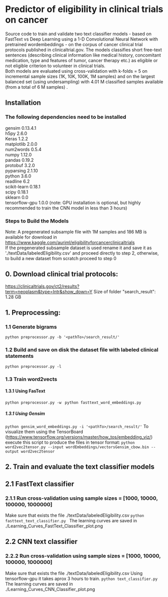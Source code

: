 # Predictor of eligibility in clinical trials on cancer
Source code to train and validate two text classifier models - based on FastText vs Deep Learning using a 1-D Convolutional Neural Network with pretrained wordembeddings - on the corpus of cancer clinical trial protocols published in clinicaltrial.gov. The models classifies short free-text sentences (describing clinical information like medical history, concomitant medication, type and features of tumor, cancer therapy etc.)  as eligible or not eligible criterion to volunteer in clinical trials.  
Both models are evaluated using cross-validation with k-folds = 5 on incremental sample sizes (1K, 10K, 100K, 1M samples) and on the largest balanced set (using undersampling) with 4.01 M classified samples available (from a total of 6 M samples) . 
## Installation
### The following dependencies need to be installed
gensim                    0.13.4.1            
h5py                      2.6.0                     
Keras                     1.2.2                     
matplotlib                2.0.0                     
num2words                 0.5.4                     
numpy                     1.12.0                    
pandas                    0.19.2                    
protobuf                  3.2.0                     
pyparsing                 2.1.10                    
python                    3.6.0                         
readline                  6.2                           
scikit-learn              0.18.1                    
scipy                     0.18.1          
sklearn                   0.0                       
tensorflow-gpu            1.0.0    (note: GPU installation is optional, but highly recommended to train the CNN model in less than 3 hours)                
                    
### Steps to Build the Models
Note: A pregenerated subsample file with 1M samples and 186 MB is available for download in https://www.kaggle.com/auriml/eligibilityforcancerclinicaltrials  
If the pregenerated subsample dataset is used rename it and save it as './textData/labeledEligibility.csv' and proceed directly to step 2, otherwise, to build a new dataset from scratch proceed to step 0
## 0. Download clinical trial protocols:
https://clinicaltrials.gov/ct2/results?term=neoplasm&type=Intr&show_down=Y
Size of folder "search_result": 1.28 GB
## 1. Preprocessing: 
### 1.1 Generate bigrams
```python preprocessor.py -b '<pathTo>/search_result/'```
### 1.2 Build and save on disk the dataset file with labeled clinical statements
```python preprocessor.py -l ```
### 1.3 Train word2vects
#### 1.3.1 Using FasText
```python preprocessor.py -w ```
```python fasttext_word_embeddings.py```
##### 1.3.1 Using Gensim
```python gensim_word_embeddings.py -i '<pathTo>/search_result/'```
To visualize them using the TensorBoard (https://www.tensorflow.org/versions/master/how_tos/embedding_viz/) execute this script to produce the files in tensor format: 
```python word2vec2tensor.py --input wordEmbeddings/vectorsGensim_cbow.bin --output word2vec2tensor ```
## 2. Train and evaluate the text classifier models
## 2.1 FastText classifier
### 2.1.1 Run cross-validation using sample sizes = [1000, 10000, 100000, 1000000]
Make sure that exists the file ./textData/labeledEligibility.csv
```python fasttext_text_classifier.py ```
The learning curves are saved in ./Learning_Curves_FastText_Classifier_plot.png
## 2.2 CNN text classifier
### 2.2.2 Run cross-validation using sample sizes = [1000, 10000, 100000, 1000000]
Make sure that exists the file ./textData/labeledEligibility.csv
Using tensorflow-gpu it takes aprox 3 hours to train.
```python text_classifier.py ```
The learning curves are saved in ./Learning_Curves_CNN_Classifier_plot.png
